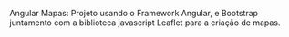 Angular Mapas:
    Projeto usando o Framework Angular, e Bootstrap juntamento com a biblioteca javascript Leaflet para a criação de mapas.